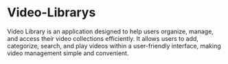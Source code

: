 # Video-Librarys
Video Library is an application designed to help users organize, manage, and access their video collections efficiently. It allows users to add, categorize, search, and play videos within a user-friendly interface, making video management simple and convenient.
